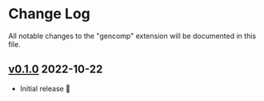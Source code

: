 # Change Log

All notable changes to the "gencomp" extension will be documented in this file.

## [v0.1.0](https://github.com/HaaLeo/publish-vscode-extension/tree/v0.1.0) 2022-10-22

* Initial release 🎉